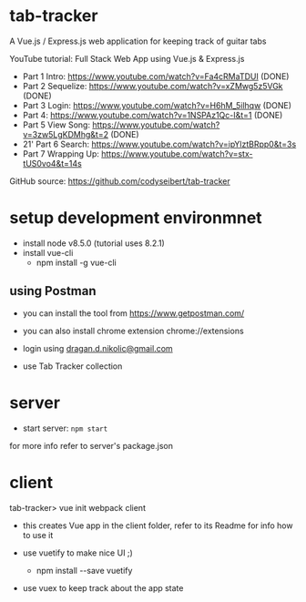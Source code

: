 # tab-tracker
A Vue.js / Express.js web application for keeping track of guitar tabs

YouTube tutorial: Full Stack Web App using Vue.js & Express.js
- Part 1 Intro: https://www.youtube.com/watch?v=Fa4cRMaTDUI (DONE)
- Part 2 Sequelize: https://www.youtube.com/watch?v=xZMwg5z5VGk (DONE)
- Part 3 Login: https://www.youtube.com/watch?v=H6hM_5ilhqw (DONE)
- Part 4: https://www.youtube.com/watch?v=1NSPAz1Qc-I&t=1 (DONE)
- Part 5 View Song: https://www.youtube.com/watch?v=3zw5LgKDMhg&t=2 (DONE)
- 21' Part 6 Search: https://www.youtube.com/watch?v=ipYlztBRpp0&t=3s
- Part 7 Wrapping Up: https://www.youtube.com/watch?v=stx-tUS0vo4&t=14s

GitHub source: https://github.com/codyseibert/tab-tracker

# setup development environmnet

* install node v8.5.0 (tutorial uses 8.2.1)
* install vue-cli
  * npm install -g vue-cli

## using Postman

* you can install the tool from https://www.getpostman.com/
* you can also install chrome extension chrome://extensions

* login using dragan.d.nikolic@gmail.com
* use Tab Tracker collection

# server

* start server: `npm start`

for more info refer to server's package.json

# client
tab-tracker> vue init webpack client
- this creates Vue app in the client folder, refer to its Readme for info how to use it

- use vuetify to make nice UI ;)
  - npm install --save vuetify

- use vuex to keep track about the app state